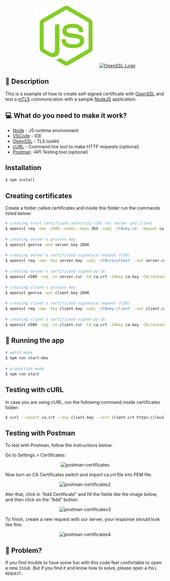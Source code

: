 <p align="center">
  <a href="https://nodejs.org/" target="blank"><img src="https://github.com/devicons/devicon/blob/master/icons/nodejs/nodejs-original.svg" width="200" alt="NodeJS Logo" /></a>
  <a href="https://www.openssl.org/" target="blank"><img src="https://upload.wikimedia.org/wikipedia/commons/thumb/6/6a/OpenSSL_logo.svg/2560px-OpenSSL_logo.svg.png" width="200" alt="OpenSSL Logo" /></a>
</p>

[circleci-image]: https://img.shields.io/circleci/build/github/nestjs/nest/master?token=abc123def456
[circleci-url]: https://circleci.com/gh/nestjs/nest
    
## 📝 Description

This is a example of how to create self-signed certificate with [OpenSSL](https://www.openssl.org/) and test a [mTLS](https://www.cloudflare.com/learning/access-management/what-is-mutual-tls/) communication with a sample [NodeJS](https://nodejs.org/) application.

## 💻 What do you need to make it work?

  - [Node](https://nodejs.org/en/) - JS runtime environment
  - [VSCode](https://code.visualstudio.com/) - IDE
  - [OpenSSL](https://cloud.mongodb.com/) - TLS toolkit
  - [cURL](https://curl.se/) - Command line tool to make HTTP requests (optional)
  - [Postman](https://postman.com/) -API Testing tool (optional)

## Installation

```bash
$ npm install
```

## Creating certificates

Create a folder called certificates and inside this folder run the commands listed below:

```bash
# creating trust certificate authority (CA) for server and client
$ openssl req -new -x509 -nodes -days 365 -subj '/CN=my-ca' -keyout ca.key -out ca.crt

# creating server's private key
$ openssl genrsa -out server.key 2048

# creating server's certificate signature request (CSR)
$ openssl req -new -key server.key -subj '/CN=localhost' -out server.csr

# creating server's certificate signed by CA
$ openssl x509 -req -in server.csr -CA ca.crt -CAkey ca.key -CAcreateserial -days 365 -out server.crt

# creating client's private key
$ openssl genrsa -out client.key 2048

# creating client's certificate signature request (CSR)
$ openssl req -new -key client.key -subj '/CN=my-client' -out client.csr

# creating client's certificate signed by CA
$ openssl x509 -req -in client.csr -CA ca.crt -CAkey ca.key -CAcreateserial -days 365 -out client.crt
```


## 🚀 Running the app

```bash
# watch mode
$ npm run start:dev

# production mode
$ npm run start
```

## Testing with cURL

In case you are using *cURL*, run the following command inside certificates folder:
```bash
$ curl --cacert ca.crt --key client.key --cert client.crt https://localhost:3000/ -v
```

## Testing with Postman

To test with Postman, follow the instructions below:

Go to Settings > Certificates:
<p align="center">
  <a>
  <img src="https://i.ibb.co/7Cb30dZ/postman-certificates.png" width="200" alt="postman-certificates" />
  </a>
</p>

Now turn on CA Certificates switch and import ca.crt file into PEM file:
<p align="center">
  <a>
  <img src="https://i.ibb.co/5LT0v1X/postman-certificates2.png" width="200" alt="postman-certificates2" />
  </a>
</p>

Ater that, click in "Add Certificate" and fill the fields like the image below, and then click on the "Add" button:
<p align="center">
  <a>
  <img src="https://i.ibb.co/dgxCfm4/postman-certificates3.png" width="200" alt="postman-certificates3" />
  </a>
</p>

To finish, create a new request with our server, your response should look like this:
<p align="center">
  <a>
  <img src="https://i.ibb.co/LpTC89g/postman-certificates4.png" width="200" alt="postman-certificates4" />
  </a>
</p>

## 🐛 Problem?
If you find trouble to have some fun with this code feel confortable to open a new `ISSUE`.
But if you find it and know how to solve, please open a `PULL REQUEST`.
